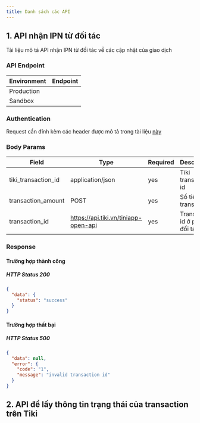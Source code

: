 ```yaml
---
title: Danh sách các API
---
```


## 1. API nhận IPN từ đối tác

Tài liệu mô tả API nhận IPN từ đối tác về các cập nhật của giao dịch

### API Endpoint

| Environment | Endpoint |
| ----------- | -------- |
| Production  |          |
| Sandbox     |          |

### Authentication

Request cần đính kèm các header được mô tả trong tài liệu [này](./api_signature)

### Body Params

| Field               | Type                                 | Required | Description                   |
| ------------------- | ------------------------------------ | -------- | ----------------------------- |
| tiki_transaction_id | application/json                     | yes      | Tiki transaction id           |
| transaction_amount  | POST                                 | yes      | Số tiền của transaction       |
| transaction_id      | https://api.tiki.vn/tiniapp-open-api | yes      | Transaction id ở phía đối tác |

### Response

#### Trường hợp thành công

##### HTTP Status 200

```json
{
  "data": {
    "status": "success"
  }
}
```

#### Trường hợp thất bại

##### HTTP Status 500

```json
{
  "data": null,
  "error": {
    "code": "1",
    "message": "invalid transaction id"
  }
}
```

## 2. API để lấy thông tin trạng thái của transaction trên Tiki
